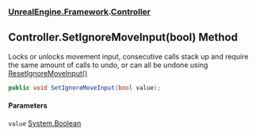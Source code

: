 ### [UnrealEngine.Framework](./UnrealEngine-Framework.md 'UnrealEngine.Framework').[Controller](./Controller.md 'UnrealEngine.Framework.Controller')
## Controller.SetIgnoreMoveInput(bool) Method
Locks or unlocks movement input, consecutive calls stack up and require the same amount of calls to undo, or can all be undone using [ResetIgnoreMoveInput()](./Controller-ResetIgnoreMoveInput().md 'UnrealEngine.Framework.Controller.ResetIgnoreMoveInput()')  
```csharp
public void SetIgnoreMoveInput(bool value);
```
#### Parameters
<a name='UnrealEngine-Framework-Controller-SetIgnoreMoveInput(bool)-value'></a>
`value` [System.Boolean](https://docs.microsoft.com/en-us/dotnet/api/System.Boolean 'System.Boolean')  
  
